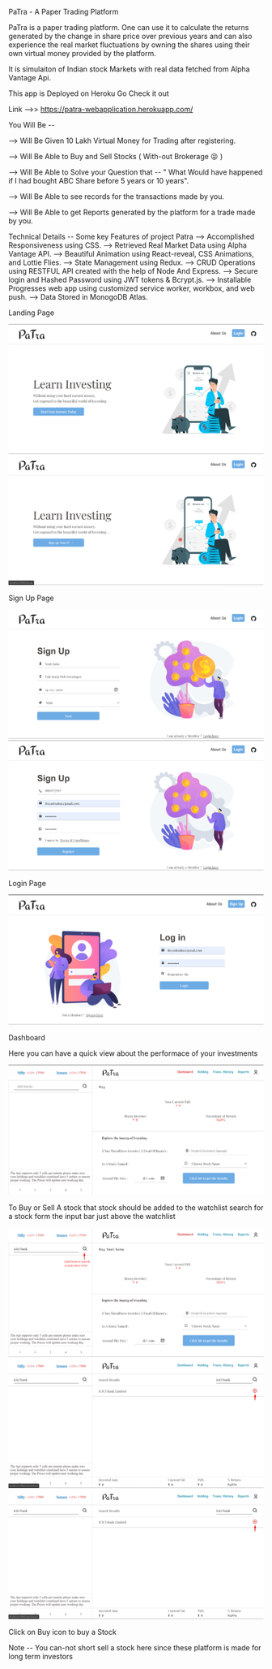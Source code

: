 PaTra - A Paper Trading Platform

PaTra is a paper trading platform. One can use it to calculate the returns generated by the change in share price over previous years and can also experience the real market fluctuations by owning the shares using their own virtual money provided by the platform.

It is simulaiton of Indian stock Markets with real data fetched from Alpha Vantage Api.

This app is Deployed on Heroku Go Check it out

Link -->> https://patra-webapplication.herokuapp.com/


You Will Be -- 

--> Will Be Given 10 Lakh Virtual Money for Trading after registering.

--> Will Be Able to Buy and Sell Stocks ( With-out Brokerage 😜 )

--> Will Be Able to Solve your Question that -- " What Would have happened if I had bought ABC Share before 5 years or 10 years".

--> Will Be Able to see records for the transactions made by you.

--> Will Be Able to get Reports generated by the platform for a trade made by you.


Technical Details -- 
Some key Features of project Patra
--> Accomplished Responsiveness using CSS.
--> Retrieved Real Market Data using Alpha Vantage API.
--> Beautiful Animation using React-reveal, CSS Animations, and Lottie Flies.
--> State Management using Redux.
--> CRUD Operations using RESTFUL API created with the help of Node And Express.
--> Secure login and Hashed Password using JWT tokens & Bcrypt.js.
--> Installable Progresses web app using customized service worker, workbox, and web push.
--> Data Stored in MonogoDB Atlas.


Landing Page

![Landing Page](screenshots/Screenshot_1.png "Landing page of the Patra")
![Landing Page](screenshots/Screenshot_2.png "Landing page of the Patra")

Sign Up Page

![Sign Up Page](screenshots/Screenshot_3.png "Signup page of Patra")
![Sign Up Page](screenshots/Screenshot_4.png "Signup page of Patra")

Login Page

![Log In Page](screenshots/Screenshot_5.png "Log In page of Patra")

Dashboard

Here you can have a quick view about the performace of your investments

![Dashboard](screenshots/Screenshot_6.png "Dashboard of Patra")

To Buy or Sell A stock that stock should be added to the watchlist 
search for a stock form the input bar just above the watchlist

![Search for a stock](screenshots/Screenshot_7.png "Search for a stock on Patra")
![Search results](screenshots/Screenshot_8.png "Search Results on Patra")
![Search added to watchlist](screenshots/Screenshot_8.png "Search Added to watchlist on Patra")

Click on Buy icon to buy a Stock

Note -- You can-not short sell a stock here since these platform is made for long term investors













